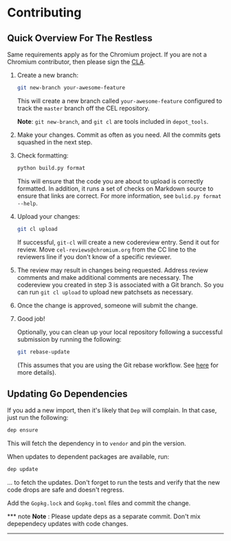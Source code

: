 # Contributing

## Quick Overview For The Restless

Same requirements apply as for the Chromium project. If you are not a Chromium
contributor, then please sign the [CLA](https://cla.developers.google.com/).

1. Create a new branch:

   ``` sh
   git new-branch your-awesome-feature
   ```

   This will create a new branch called `your-awesome-feature` configured to
   track the `master` branch off the CEL repository.

   **Note**: `git new-branch`, and `git cl` are tools included in `depot_tools`.

2. Make your changes. Commit as often as you need. All the commits gets squashed
   in the next step.

3. Check formatting:

   ``` sh
   python build.py format
   ```

   This will ensure that the code you are about to upload is correctly
   formatted. In addition, it runs a set of checks on Markdown source to ensure
   that links are correct. For more information, see `bulid.py format --help`.

4. Upload your changes:

   ``` sh
   git cl upload
   ```

   If successful, `git-cl` will create a new codereview entry. Send it out for
   review. Move `cel-reviews@chromium.org` from the CC line to the reviewers
   line if you don't know of a specific reviewer.

5. The review may result in changes being requested. Address review comments and
   make additional comments are necessary. The codereview you created in step 3 is
   associated with a Git branch. So you can run `git cl upload` to upload new
   patchsets as necessary.

6. Once the change is approved, someone will submit the change.

7. Good job!

   Optionally, you can clean up your local repository following a successful
   submission by running the following:

   ``` sh
   git rebase-update
   ```

   (This assumes that you are using the Git rebase workflow. See
   [here](https://chromium.googlesource.com/chromium/tools/depot_tools.git) for
   more details).

## Updating Go Dependencies

If you add a new import, then it's likely that `Dep` will complain. In that
case, just run the following:

``` sh
dep ensure
```

This will fetch the dependency in to `vendor` and pin the version.

When updates to dependent packages are available, run:

``` sh
dep update
```

... to fetch the updates. Don't forget to run the tests and verify that the new
code drops are safe and doesn't regress.

Add the `Gopkg.lock` and `Gopkg.toml` files and commit the change.

*** note
**Note** : Please update deps as a separate commit. Don't mix depependecy
updates with code changes.
***

